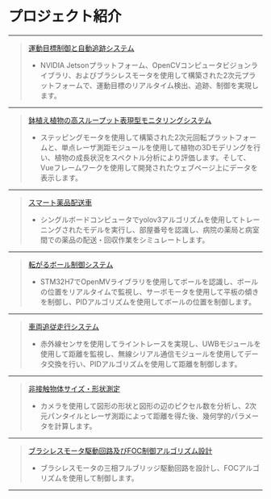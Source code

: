 # プロジェクト紹介
***
>[運動目標制御と自動追跡システム](Moving%20target%20control%20and%20automatic%20tracking%20system.md)
>- NVIDIA Jetsonプラットフォーム、OpenCVコンピュータビジョンライブラリ、およびブラシレスモータを使用して構築された2次元プラットフォームで、運動目標のリアルタイム検出、追跡、制御を実現します。
***
>[鉢植え植物の高スループット表現型モニタリングシステム](High-throughput%20phenotype%20monitoring%20system%20for%20potted%20plants.md)
>- ステッピングモータを使用して構築された2次元回転プラットフォームと、単点レーザ測距モジュールを使用して植物の3Dモデリングを行い、植物の成長状況をスペクトル分析により評価します。そして、Vueフレームワークを使用して開発されたウェブページ上にデータを表示します。
***
>[スマート薬品配送車](Smart%20medicine%20delivery%20car.md)
>- シングルボードコンピュータでyolov3アルゴリズムを使用してトレーニングされたモデルを実行し、部屋番号を認識し、病院の薬局と病室間での薬品の配送・回収作業をシミュレートします。
***
>[転がるボール制御システム](Rolling%20ball%20control%20system.md)
>- STM32H7でOpenMVライブラリを使用してボールを認識し、ボールの位置をリアルタイムで監視し、サーボモータを使用して平板の傾きを制御し、PIDアルゴリズムを使用してボールの位置を制御します。
***
>[車両追従走行システム](Car%20following%20driving%20system.md)
>- 赤外線センサを使用してライントレースを実現し、UWBモジュールを使用して距離を監視し、無線シリアル通信モジュールを使用してデータ交換を行い、PIDアルゴリズムを使用して距離を制御します。
***
>[非接触物体サイズ・形状測定](Non-contact%20object%20size%20and%20shape%20measurement.md)
>- カメラを使用して図形の形状と図形の辺のピクセル数を分析し、2次元パンタイルとレーザ測距によって距離を得た後、幾何学的パラメータを計算します。
***
>[ブラシレスモータ駆動回路及びFOC制御アルゴリズム設計](Brushless%20motor%20drive%20circuit%20and%20FOC%20control%20algorithm%20design.md)
>- ブラシレスモータの三相フルブリッジ駆動回路を設計し、FOCアルゴリズムを使用して制御します。
***